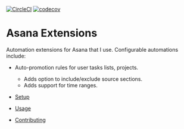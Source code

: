 [![CircleCI](https://circleci.com/gh/JonathanCasey/asana_extensions.svg?style=shield)](https://circleci.com/gh/JonathanCasey/asana_extensions)
[![codecov](https://codecov.io/gh/JonathanCasey/asana_extensions/branch/develop/graph/badge.svg?token=oT627KrCf0)](https://codecov.io/gh/JonathanCasey/asana_extensions)


# Asana Extensions

Automation extensions for Asana that I use.  Configurable automations include:
- Auto-promotion rules for user tasks lists, projects.
  - Adds option to include/exclude source sections.
  - Adds support for time ranges.


- [Setup](docs/setup.md)
- [Usage](docs/usage.md)
- [Contributing](CONTRIBUTING.md)
